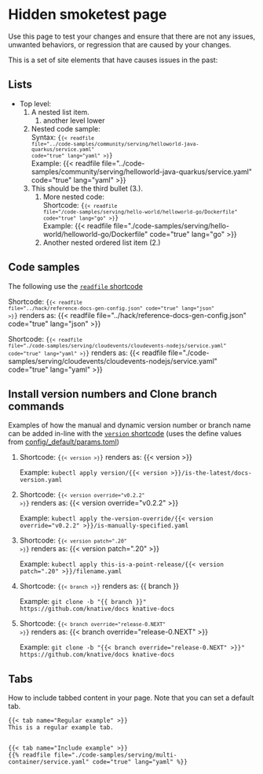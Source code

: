 # Hidden smoketest page

<!-- is this page still needed? -->
Use this page to test your changes and ensure that there are not any issues,
unwanted behaviors, or regression that are caused by your changes.

This is a set of site elements that have causes issues in the past:

## Lists

- Top level:
  1. A nested list item.
     1. another level lower
  1. Nested code sample: <br>Syntax: <code>{<code>{< readfile
     file="../code-samples/community/serving/helloworld-java-quarkus/service.yaml"
     code="true" lang="yaml" >}</code>}</code> <br>Example:
     {{< readfile file="../code-samples/community/serving/helloworld-java-quarkus/service.yaml" code="true" lang="yaml" >}}
  1. This should be the third bullet (3.).
     1. More nested code: <br>Shortcode: <code>{<code>{< readfile
        file="/code-samples/serving/hello-world/helloworld-go/Dockerfile" code="true"
        lang="go" >}</code>}</code> <br>Example:
        {{< readfile file="./code-samples/serving/hello-world/helloworld-go/Dockerfile" code="true" lang="go" >}}
     1. Another nested ordered list item (2.)

## Code samples

The following use the
[`readfile` shortcode](https://github.com/knative/website/blob/main/layouts/shortcodes/readfile.md)

Shortcode: <code>{<code>{< readfile file="../hack/reference-docs-gen-config.json" code="true" lang="json" >}</code>}</code>
   renders as:
{{< readfile file="../hack/reference-docs-gen-config.json" code="true" lang="json" >}}

Shortcode: <code>{<code>{< readfile file="./code-samples/serving/cloudevents/cloudevents-nodejs/service.yaml" code="true" lang="yaml" >}</code>}</code>
   renders as:
{{< readfile file="./code-samples/serving/cloudevents/cloudevents-nodejs/service.yaml" code="true" lang="yaml" >}}


## Install version numbers and Clone branch commands

Examples of how the manual and dynamic version number or branch name can be
added in-line with the
[`version` shortcode](https://github.com/knative/website/blob/main/layouts/shortcodes/version.md)
(uses the define values from
[config/\_default/params.toml](https://github.com/knative/website/blob/main/config/_default/params.toml))

1. Shortcode: <code>{<code>{< version >}</code>}</code>
   renders as: {{< version >}}

   Example:
   `kubectl apply version/{{< version >}}/is-the-latest/docs-version.yaml`

1. Shortcode: <code>{<code>{< version override="v0.2.2" >}</code>}</code>
    renders as: {{< version override="v0.2.2" >}}

   Example:
   `kubectl apply the-version-override/{{< version override="v0.2.2" >}}/is-manually-specified.yaml`

1. Shortcode: <code>{<code>{< version patch=".20" >}</code>}</code>
    renders as: {{< version patch=".20" >}}

   Example:
   `kubectl apply this-is-a-point-release/{{< version patch=".20" >}}/filename.yaml`

1. Shortcode: <code>{<code>{< branch >}</code>}</code>
    renders as: {{ branch }}

   Example:
   `git clone -b "{{ branch }}" https://github.com/knative/docs knative-docs`

1. Shortcode: <code>{<code>{< branch override="release-0.NEXT" >}</code>}</code>
    renders as: {{< branch override="release-0.NEXT" >}}

   Example:
   `git clone -b "{{< branch override="release-0.NEXT" >}}" https://github.com/knative/docs knative-docs`

## Tabs

How to include tabbed content in your page. Note that you can set a default tab.


    {{< tab name="Regular example" >}}
    This is a regular example tab.


    {{< tab name="Include example" >}}
    {{% readfile file="./code-samples/serving/multi-container/service.yaml" code="true" lang="yaml" %}}
